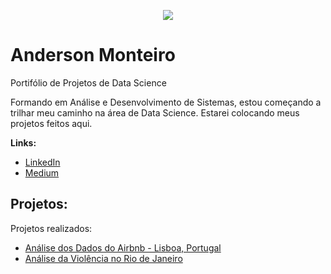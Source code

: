 <p align="center">
  <img src="https://raw.githubusercontent.com/anssodre/datascience/master/banner.png" >
</p>

# Anderson Monteiro
Portifólio de Projetos de Data Science

Formando em Análise e Desenvolvimento de Sistemas, estou começando a trilhar meu caminho na área de Data Science. Estarei colocando meus projetos feitos aqui.

**Links:**
* [LinkedIn](https://www.linkedin.com/in/anssm/)
* [Medium](https://medium.com/@an.monteiro)

## Projetos:
Projetos realizados:
* [Análise dos Dados do Airbnb - Lisboa, Portugal](https://github.com/anssodre/datascience/blob/master/Analisando_os_Dados_do_Airbnb_Lisboa.ipynb)
* [Análise da Violência no Rio de Janeiro](https://github.com/anssodre/datascience/blob/master/Analisando_a_Viol%C3%AAncia_no_Rio_de_Janeiro.ipynb)
